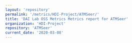 ```yaml
---
layout: 'repository'
permalink: '/metrics/HDI-Project/ATMSeer/'
title: 'DAI Lab OSS Metrics Metrics report for ATMSeer'
organization: 'HDI-Project'
repository: 'ATMSeer'
current_date: '2020-03-08'
---
```


